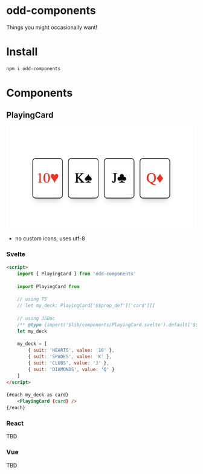 # odd-components

Things you might occasionally want!

# Install

```bash
npm i odd-components
```

# Components

## PlayingCard

![text](https://raw.githubusercontent.com/JulianNymark/odd-components/main/README/playingcard.png)

- no custom icons, uses utf-8

### Svelte
```html
<script>
	import { PlayingCard } from 'odd-components'

    import PlayingCard from

    // using TS
	// let my_deck: PlayingCard['$$prop_def']['card'][]

    // using JSDoc
    /** @type {import('$lib/components/PlayingCard.svelte').default['$$prop_def']['card'][]} */
    let my_deck

	my_deck = [
		{ suit: 'HEARTS', value: '10' },
		{ suit: 'SPADES', value: 'K' },
		{ suit: 'CLUBS', value: 'J' },
		{ suit: 'DIAMONDS', value: 'Q' }
	]
</script>

{#each my_deck as card}
	<PlayingCard {card} />
{/each}

```

### React
TBD

### Vue
TBD

